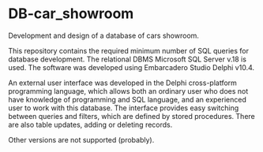 # DB-car_showroom
Development and design of a database of cars showroom.

This repository contains the required minimum number of SQL queries for database development. The relational DBMS Microsoft SQL Server v.18 is used. The software was developed using Embarcadero Studio Delphi v10.4.

An external user interface was developed in the Delphi cross-platform programming language, which allows both an ordinary user who does not have knowledge of programming and SQL language, and an experienced user to work with this database. The interface provides easy switching between queries and filters, which are defined by stored procedures. There are also table updates, adding or deleting records.

Other versions are not supported (probably).
